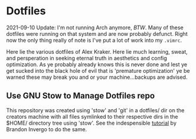 # Dotfiles

2021-09-10 Update: I'm not running Arch anymore, _BTW_. 
Many of these dotfiles were running on that system and are now probably defunct.
Right now the only thing really of note is I've put a lot of work into my
`.vimrc`. 

Here lie the various dotfiles of Alex Kraker.  Here lie much learning,
sweat, and persperation in seeking eternal truth in aesthetics and config
optimization.  As ye probably already knows this is never done and lest ye get
sucked into the black hole of evil that is 'premature optimization' ye be
warned these may break you and or your machine...backups are advised.  

## Use GNU Stow to Manage Dotfiles repo

This repository was created using 'stow' and 'git' in a dotfiles/ dir on the 
creators machine with all files symlinked to their respective dirs in the $HOME/ 
directory tree using 'stow'. See the indespensible [tutorial](http://brandon.invergo.net/news/2012-05-26-using-gnu-stow-to-manage-your-dotfiles.html)
by Brandon Invergo to do the same.
